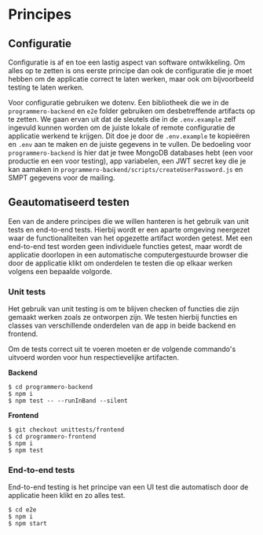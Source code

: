 # Principes

## Configuratie
Configuratie is af en toe een lastig aspect van software ontwikkeling. Om alles op te zetten is ons eerste principe dan ook de configuratie die je moet hebben om de applicatie correct te laten werken, maar ook om bijvoorbeeld testing te laten werken.

Voor configuratie gebruiken we dotenv. Een bibliotheek die we in de `programmero-backend` en `e2e` folder gebruiken om desbetreffende artifacts op te zetten. We gaan ervan uit dat de sleutels die in de `.env.example` zelf ingevuld kunnen worden om de juiste lokale of remote configuratie de applicatie werkend te krijgen. Dit doe je door de `.env.example` te kopieëren en `.env` aan te maken en de juiste gegevens in te vullen. De bedoeling voor `programmero-backend` is hier dat je twee MongoDB databases hebt (een voor productie en een voor testing), app variabelen, een JWT secret key die je kan aamaken in `programmero-backend/scripts/createUserPassword.js` en SMPT gegevens voor de mailing.

## Geautomatiseerd testen
Een van de andere principes die we willen hanteren is het gebruik van unit tests en end-to-end tests. Hierbij wordt er een aparte omgeving neergezet waar de functionaliteiten van het opgezette artifact worden getest. Met een end-to-end test worden geen individuele functies getest, maar wordt de applicatie doorlopen in een automatische computergestuurde browser die door de applicatie klikt om onderdelen te testen die op elkaar werken volgens een bepaalde volgorde.

### Unit tests
Het gebruik van unit testing is om te blijven checken of functies die zijn gemaakt werken zoals ze ontworpen zijn. We testen hierbij functies en classes van verschillende onderdelen van de app in beide backend en frontend.

Om de tests correct uit te voeren moeten er de volgende commando's uitvoerd worden voor hun respectievelijke artifacten.

**Backend**
```
$ cd programmero-backend
$ npm i
$ npm test -- --runInBand --silent
```

**Frontend**
```
$ git checkout unittests/frontend
$ cd programmero-frontend
$ npm i
$ npm test
```

### End-to-end tests
End-to-end testing is het principe van een UI test die automatisch door de applicatie heen klikt en zo alles test.

```
$ cd e2e
$ npm i
$ npm start
```